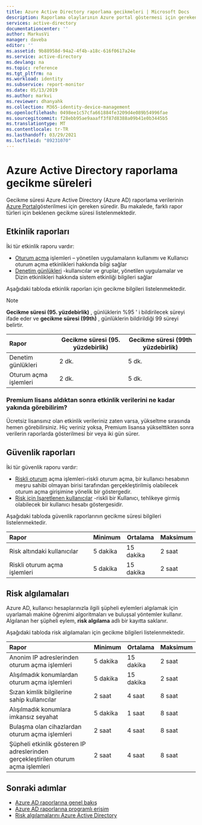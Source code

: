 ```yaml
---
title: Azure Active Directory raporlama gecikmeleri | Microsoft Docs
description: Raporlama olaylarının Azure portal göstermesi için gereken süre miktarını öğrenin
services: active-directory
documentationcenter: ''
author: MarkusVi
manager: daveba
editor: ''
ms.assetid: 9b88958d-94a2-4f4b-a18c-616f0617a24e
ms.service: active-directory
ms.devlang: na
ms.topic: reference
ms.tgt_pltfrm: na
ms.workload: identity
ms.subservice: report-monitor
ms.date: 05/13/2019
ms.author: markvi
ms.reviewer: dhanyahk
ms.collection: M365-identity-device-management
ms.openlocfilehash: 0498ee1c57cfa661884fe3209d4e089b54996fae
ms.sourcegitcommit: f28ebb95ae9aaaff3f87d8388a09b41e0b3445b5
ms.translationtype: MT
ms.contentlocale: tr-TR
ms.lasthandoff: 03/29/2021
ms.locfileid: "89231070"
---
```

# <a name="azure-active-directory-reporting-latencies"></a>Azure Active Directory raporlama gecikme süreleri

Gecikme süresi Azure Active Directory (Azure AD) raporlama verilerinin [Azure Portal](https://portal.azure.com)gösterilmesi için gereken süredir. Bu makalede, farklı rapor türleri için beklenen gecikme süresi listelenmektedir. 

## <a name="activity-reports"></a>Etkinlik raporları

İki tür etkinlik raporu vardır:

- [Oturum açma](concept-sign-ins.md) işlemleri – yönetilen uygulamaların kullanımı ve Kullanıcı oturum açma etkinlikleri hakkında bilgi sağlar
- [Denetim günlükleri](concept-audit-logs.md) -kullanıcılar ve gruplar, yönetilen uygulamalar ve Dizin etkinlikleri hakkında sistem etkinliği bilgileri sağlar

Aşağıdaki tabloda etkinlik raporları için gecikme bilgileri listelenmektedir. 

> [!NOTE]
> **Gecikme süresi (95. yüzdebirlik)** , günlüklerin %95 ' i bildirilecek süreyi ifade eder ve **gecikme süresi (99th)** , günlüklerin bildirildiği 99 süreyi belirtir. 
>

| Rapor | Gecikme süresi (95. yüzdebirlik) |Gecikme süresi (99th yüzdebirlik)|
| :-- | --- | --- |
| Denetim günlükleri | 2 dk.  | 5 dk.  |
| Oturum açma işlemleri | 2 dk.  | 5 dk. |

### <a name="how-soon-can-i-see-activities-data-after-getting-a-premium-license"></a>Premium lisans aldıktan sonra etkinlik verilerini ne kadar yakında görebilirim?

Ücretsiz lisansınız olan etkinlik verileriniz zaten varsa, yükseltme sırasında hemen görebilirsiniz. Hiç veriniz yoksa, Premium lisansa yükselttikten sonra verilerin raporlarda gösterilmesi bir veya iki gün sürer.

## <a name="security-reports"></a>Güvenlik raporları

İki tür güvenlik raporu vardır:

- [Riskli oturum](../identity-protection/overview-identity-protection.md) açma işlemleri-riskli oturum açma, bir kullanıcı hesabının meşru sahibi olmayan birisi tarafından gerçekleştirilmiş olabilecek oturum açma girişimine yönelik bir göstergedir. 
- [Risk için Işaretlenen kullanıcılar](../identity-protection/overview-identity-protection.md) -riskli bir Kullanıcı, tehlikeye girmiş olabilecek bir kullanıcı hesabı göstergesidir. 

Aşağıdaki tabloda güvenlik raporlarının gecikme süresi bilgileri listelenmektedir.

| Rapor | Minimum | Ortalama | Maksimum |
| :-- | --- | --- | --- |
| Risk altındaki kullanıcılar          | 5 dakika   | 15 dakika  | 2 saat  |
| Riskli oturum açma işlemleri         | 5 dakika   | 15 dakika  | 2 saat  |

## <a name="risk-detections"></a>Risk algılamaları

Azure AD, kullanıcı hesaplarınızla ilgili şüpheli eylemleri algılamak için uyarlamalı makine öğrenimi algoritmaları ve buluşsal yöntemler kullanır. Algılanan her şüpheli eylem, **risk algılama** adlı bir kayıtta saklanır.

Aşağıdaki tabloda risk algılamaları için gecikme bilgileri listelenmektedir.

| Rapor | Minimum | Ortalama | Maksimum |
| :-- | --- | --- | --- |
| Anonim IP adreslerinden oturum açma işlemleri |5 dakika |15 dakika |2 saat |
| Alışılmadık konumlardan oturum açma işlemleri |5 dakika |15 dakika |2 saat |
| Sızan kimlik bilgilerine sahip kullanıcılar |2 saat |4 saat |8 saat |
| Alışılmadık konumlara imkansız seyahat |5 dakika |1 saat |8 saat  |
| Bulaşma olan cihazlardan oturum açma işlemleri |2 saat |4 saat |8 saat  |
| Şüpheli etkinlik gösteren IP adreslerinden gerçekleştirilen oturum açma işlemleri |2 saat |4 saat |8 saat  |


## <a name="next-steps"></a>Sonraki adımlar

* [Azure AD raporlarına genel bakış](overview-reports.md)
* [Azure AD raporlarına programlı erişim](concept-reporting-api.md)
* [Risk algılamalarını Azure Active Directory](../identity-protection/overview-identity-protection.md)